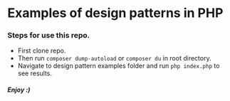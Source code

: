 # Examples of design patterns in PHP

### Steps for use this repo.
- First clone repo. 
- Then run `composer dump-autoload` or `composer du` in root directory.
- Navigate to design pattern examples folder and run `php index.php` to see results.
##### Enjoy :)